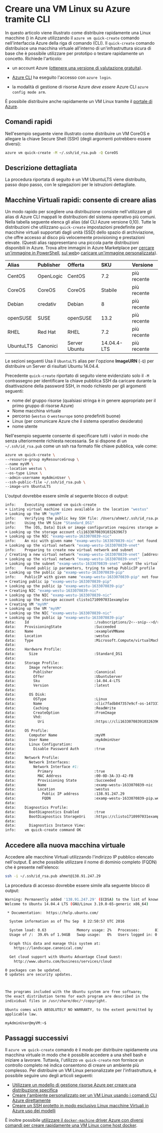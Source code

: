 <properties
   pageTitle="Creare una VM Linux su Azure tramite CLI | Microsoft Azure"
   description="Creare una VM Linux su Azure tramite CLI."
   services="virtual-machines-linux"
   documentationCenter=""
   authors="vlivech"
   manager="timlt"
   editor=""/>

<tags
   ms.service="virtual-machines-linux"
   ms.devlang="NA"
   ms.topic="hero-article"
   ms.tgt_pltfrm="vm-linux"
   ms.workload="infrastructure"
   ms.date="10/27/2016"
   ms.author="v-livech"/>


# <a name="create-a-linux-vm-on-azure-by-using-the-cli"></a>Creare una VM Linux su Azure tramite CLI

In questo articolo viene illustrato come distribuire rapidamente una Linux macchine () in Azure utilizzando il `azure vm quick-create` comando nell'interfaccia Azure della riga di comando (CLI). Il `quick-create` comando distribuisce una macchina virtuale all'interno di un'infrastruttura sicura di base che è possibile utilizzare per prototipo o testare rapidamente un concetto. Richiede l'articolo:

- un account Azure ([ottenere una versione di valutazione gratuita](https://azure.microsoft.com/pricing/free-trial/)).

- [Azure CLI](../xplat-cli-install.md) ha eseguito l'accesso con `azure login`.

- la modalità di gestione di risorse Azure _deve essere_ Azure CLI `azure config mode arm`.

È possibile distribuire anche rapidamente un VM Linux tramite il [portale di Azure](virtual-machines-linux-quick-create-portal.md).

## <a name="quick-commands"></a>Comandi rapidi

Nell'esempio seguente viene illustrato come distribuire un VM CoreOS e allegare la chiave Secure Shell (SSH) (degli argomenti potrebbero essere diversi):

```bash
azure vm quick-create -M ~/.ssh/id_rsa.pub -Q CoreOS
```

## <a name="detailed-walkthrough"></a>Descrizione dettagliata

La procedura riportata di seguito è un VM UbuntuLTS viene distribuito, passo dopo passo, con le spiegazioni per le istruzioni dettagliate.

## <a name="vm-quick-create-aliases"></a>Macchine Virtuali rapidi: consente di creare alias

Un modo rapido per scegliere una distribuzione consiste nell'utilizzare gli alias di Azure CLI mappati le distribuzioni del sistema operativo più comuni. Nella tabella seguente elenca gli alias (dal CLI Azure versione 0,10). Tutte le distribuzioni che utilizzano `quick-create` impostazioni predefinite per macchine virtuali supportati dagli unità (SSD) dello spazio di archiviazione, che offre accesso al disco più velocemente provisioning e prestazioni elevate. (Questi alias rappresentano una piccola parte distribuzioni disponibili in Azure. Trova altre immagini in Azure Marketplace per [cercare un'immagine in PowerShell](virtual-machines-linux-cli-ps-findimage.md), [sul web](https://azure.microsoft.com/marketplace/virtual-machines/)o [caricare un'immagine personalizzata](virtual-machines-linux-create-upload-generic.md)).

| Alias     | Publisher | Offerta        | SKU         | Versione |
|:----------|:----------|:-------------|:------------|:--------|
| CentOS    | OpenLogic | CentOS       | 7.2         | più recente  |
| CoreOS    | CoreOS    | CoreOS       | Stabile      | più recente  |
| Debian    | credativ  | Debian       | 8           | più recente  |
| openSUSE  | SUSE      | openSUSE     | 13.2        | più recente  |
| RHEL      | Red Hat    | RHEL         | 7.2         | più recente  |
| UbuntuLTS | Canonici | Server Ubuntu | 14.04.4-LTS | più recente  |

Le sezioni seguenti Usa il `UbuntuLTS` alias per l'opzione **ImageURN** (`-Q`) per distribuire un Server di risultati Ubuntu 14.04.4.

Precedente `quick-create` riportato di seguito viene evidenziato solo il `-M` contrassegno per identificare la chiave pubblica SSH da caricare durante la disattivazione della password SSH, in modo richiesto per gli argomenti seguenti:

- nome del gruppo risorse (qualsiasi stringa è in genere appropriato per il primo gruppo di risorse Azure)
- Nome macchina virtuale
- percorso (`westus` o `westeurope` sono predefiniti buone)
- Linux (per comunicare Azure che il sistema operativo desiderato)
- nome utente

Nell'esempio seguente consente di specificare tutti i valori in modo che senza ulteriormente richiesta necessaria. Se si dispone di un `~/.ssh/id_rsa.pub` come un ssh rsa formato file chiave pubblica, vale come:

```bash
azure vm quick-create \
--resource-group myResourceGroup \
--name myVM \
--location westus \
--os-type Linux \
--admin-username myAdminUser \
--ssh-public-file ~/.ssh/id_rsa.pub \
--image-urn UbuntuLTS
```

L'output dovrebbe essere simile al seguente blocco di output:

```bash
info:    Executing command vm quick-create
+ Listing virtual machine sizes available in the location "westus"
+ Looking up the VM "myVM"
info:    Verifying the public key SSH file: /Users/ahmet/.ssh/id_rsa.pub
info:    Using the VM Size "Standard_DS1"
info:    The [OS, Data] Disk or image configuration requires storage account
+ Looking up the storage account cli16330708391032639673
+ Looking up the NIC "examp-westu-1633070839-nic"
info:    An nic with given name "examp-westu-1633070839-nic" not found, creating a new one
+ Looking up the virtual network "examp-westu-1633070839-vnet"
info:    Preparing to create new virtual network and subnet
/ Creating a new virtual network "examp-westu-1633070839-vnet" [address prefix: "10.0.0.0/16"] with subnet "examp-westu-1633070839-snet" [address prefix: "10.+.1.0/24"]
+ Looking up the virtual network "examp-westu-1633070839-vnet"
+ Looking up the subnet "examp-westu-1633070839-snet" under the virtual network "examp-westu-1633070839-vnet"
info:    Found public ip parameters, trying to setup PublicIP profile
+ Looking up the public ip "examp-westu-1633070839-pip"
info:    PublicIP with given name "examp-westu-1633070839-pip" not found, creating a new one
+ Creating public ip "examp-westu-1633070839-pip"
+ Looking up the public ip "examp-westu-1633070839-pip"
+ Creating NIC "examp-westu-1633070839-nic"
+ Looking up the NIC "examp-westu-1633070839-nic"
+ Looking up the storage account clisto1710997031examplev
+ Creating VM "myVM"
+ Looking up the VM "myVM"
+ Looking up the NIC "examp-westu-1633070839-nic"
+ Looking up the public ip "examp-westu-1633070839-pip"
data:    Id                              :/subscriptions/2<--snip-->d/resourceGroups/exampleResourceGroup/providers/Microsoft.Compute/virtualMachines/exampleVMName
data:    ProvisioningState               :Succeeded
data:    Name                            :exampleVMName
data:    Location                        :westus
data:    Type                            :Microsoft.Compute/virtualMachines
data:
data:    Hardware Profile:
data:      Size                          :Standard_DS1
data:
data:    Storage Profile:
data:      Image reference:
data:        Publisher                   :Canonical
data:        Offer                       :UbuntuServer
data:        Sku                         :14.04.4-LTS
data:        Version                     :latest
data:
data:      OS Disk:
data:        OSType                      :Linux
data:        Name                        :clic7fadb847357e9cf-os-1473374894359
data:        Caching                     :ReadWrite
data:        CreateOption                :FromImage
data:        Vhd:
data:          Uri                       :https://cli16330708391032639673.blob.core.windows.net/vhds/clic7fadb847357e9cf-os-1473374894359.vhd
data:
data:    OS Profile:
data:      Computer Name                 :myVM
data:      User Name                     :myAdminUser
data:      Linux Configuration:
data:        Disable Password Auth       :true
data:
data:    Network Profile:
data:      Network Interfaces:
data:        Network Interface #1:
data:          Primary                   :true
data:          MAC Address               :00-0D-3A-33-42-FB
data:          Provisioning State        :Succeeded
data:          Name                      :examp-westu-1633070839-nic
data:          Location                  :westus
data:            Public IP address       :138.91.247.29
data:            FQDN                    :examp-westu-1633070839-pip.westus.cloudapp.azure.com
data:
data:    Diagnostics Profile:
data:      BootDiagnostics Enabled       :true
data:      BootDiagnostics StorageUri    :https://clisto1710997031examplev.blob.core.windows.net/
data:
data:      Diagnostics Instance View:
info:    vm quick-create command OK
```

## <a name="log-in-to-the-new-vm"></a>Accedere alla nuova macchina virtuale

Accedere alle macchine Virtuali utilizzando l'indirizzo IP pubblico elencato nell'output. È anche possibile utilizzare il nome di dominio completo (FQDN) che è presente nell'elenco:

```bash
ssh -i ~/.ssh/id_rsa.pub ahmet@138.91.247.29
```

La procedura di accesso dovrebbe essere simile alla seguente blocco di output:

```bash
Warning: Permanently added '138.91.247.29' (ECDSA) to the list of known hosts.
Welcome to Ubuntu 14.04.4 LTS (GNU/Linux 3.19.0-65-generic x86_64)

 * Documentation:  https://help.ubuntu.com/

  System information as of Thu Sep  8 22:50:57 UTC 2016

  System load: 0.63              Memory usage: 2%   Processes:       81
  Usage of /:  39.6% of 1.94GB   Swap usage:   0%   Users logged in: 0

  Graph this data and manage this system at:
    https://landscape.canonical.com/

  Get cloud support with Ubuntu Advantage Cloud Guest:
    http://www.ubuntu.com/business/services/cloud

0 packages can be updated.
0 updates are security updates.



The programs included with the Ubuntu system are free software;
the exact distribution terms for each program are described in the
individual files in /usr/share/doc/*/copyright.

Ubuntu comes with ABSOLUTELY NO WARRANTY, to the extent permitted by
applicable law.

myAdminUser@myVM:~$
```

## <a name="next-steps"></a>Passaggi successivi

Il `azure vm quick-create` comando è il modo per distribuire rapidamente una macchina virtuale in modo che è possibile accedere a una shell bash e iniziare a lavorare. Tuttavia, l'utilizzo `vm quick-create` non fornisce un controllo completo né indica consentono di creare un ambiente più complesso.  Per distribuire un VM Linux personalizzate per l'infrastruttura, è possibile seguire uno degli articoli seguenti:

- [Utilizzare un modello di gestione risorse Azure per creare una distribuzione specifica](virtual-machines-linux-cli-deploy-templates.md)
- [Creare l'ambiente personalizzato per un VM Linux usando i comandi CLI Azure direttamente](virtual-machines-linux-create-cli-complete.md)
- [Creare un SSH protetto in modo esclusivo Linux macchine Virtuali in Azure uso dei modelli](virtual-machines-linux-create-ssh-secured-vm-from-template.md)

È inoltre possibile [utilizzare il `docker-machine` driver Azure con diversi comandi per creare rapidamente una VM Linux come host docker](virtual-machines-linux-docker-machine.md).
